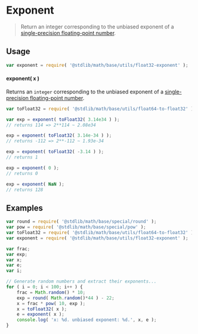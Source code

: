Exponent
===
> Return an integer corresponding to the unbiased exponent of a [single-precision floating-point number][ieee754].


<!-- <usage> -->
## Usage

``` javascript
var exponent = require( '@stdlib/math/base/utils/float32-exponent' );
```

#### exponent( x )

Returns an `integer` corresponding to the unbiased exponent of a [single-precision floating-point number][ieee754].

``` javascript
var toFloat32 = require( '@stdlib/math/base/utils/float64-to-float32' );

var exp = exponent( toFloat32( 3.14e34 ) );
// returns 114 => 2**114 ~ 2.08e34

exp = exponent( toFloat32( 3.14e-34 ) );
// returns -112 => 2**-112 ~ 1.93e-34

exp = exponent( toFloat32( -3.14 ) );
// returns 1

exp = exponent( 0 );
// returns 0

exp = exponent( NaN );
// returns 128
```
<!-- </usage> -->

<!-- <examples> -->
## Examples

``` javascript
var round = require( '@stdlib/math/base/special/round' );
var pow = require( '@stdlib/math/base/special/pow' );
var toFloat32 = require( '@stdlib/math/base/utils/float64-to-float32' );
var exponent = require( '@stdlib/math/base/utils/float32-exponent' );

var frac;
var exp;
var x;
var e;
var i;

// Generate random numbers and extract their exponents...
for ( i = 0; i < 100; i++ ) {
	frac = Math.random() * 10;
	exp = round( Math.random()*44 ) - 22;
	x = frac * pow( 10, exp );
	x = toFloat32( x );
	e = exponent( x );
	console.log( 'x: %d. unbiased exponent: %d.', x, e );
}
```
<!-- </examples> -->

<!-- <links> -->
[ieee754]: https://en.wikipedia.org/wiki/IEEE_754-1985
<!-- </links> -->
